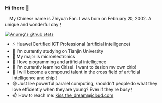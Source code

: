 ### Hi there 👋  
&ensp;&ensp;My Chinese name is Zhiyuan Fan. I was born on February 20, 2002. A unique and wonderful day！  

[![Anurag's github stats](https://github-readme-stats.vercel.app/api?username=Elvisambition)](https://github.com/anuraghazra/github-readme-stats)    
- ⚡ Huawei Certified ICT Professional (artificial intelligence)
- 🔭 I’m currently studying on Tianjin University
- 🌱 My major is microelectronics
- 👯 I love programming and artificial intelligence
- 🤔 I’m currently learning Chisel, I want to design my own chip!
- 💬 I will become a compound talent in the cross field of artificial intelligence and chip！
- 😄 Just like powerful parallel computing, shouldn't people do what they love efficiently when they are young? Even if they're busy！
- 📫 How to reach me: kiss_the_dream@icloud.com  



<!--
**Elvisambition/Elvisambition** is a ✨ _special_ ✨ repository because its `README.md` (this file) appears on your GitHub profile.

Here are some ideas to get you started:

- 🔭 I’m currently working on ...
- 🌱 I’m currently learning ...
- 👯 I’m looking to collaborate on ...
- 🤔 I’m looking for help with ...
- 💬 Ask me about ...
- 📫 How to reach me: ...
- 😄 Pronouns: ...
- ⚡ Fun fact: ...
-->
